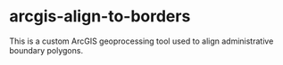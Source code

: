 # arcgis-align-to-borders
This is a custom ArcGIS geoprocessing tool used to align administrative boundary polygons.
